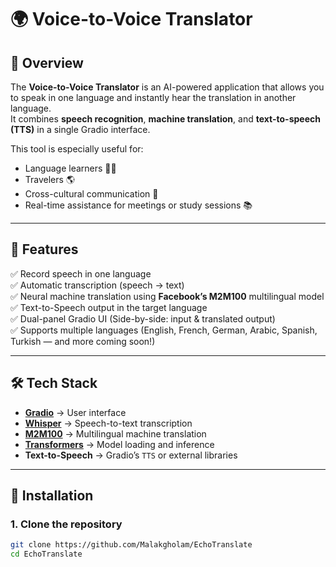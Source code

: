 # 🌍 Voice-to-Voice Translator

## 📌 Overview
The **Voice-to-Voice Translator** is an AI-powered application that allows you to speak in one language and instantly hear the translation in another language.  
It combines **speech recognition**, **machine translation**, and **text-to-speech (TTS)** in a single Gradio interface.  

This tool is especially useful for:
- Language learners 🧑‍🎓  
- Travelers 🌎  
- Cross-cultural communication 🤝  
- Real-time assistance for meetings or study sessions 📚  

---

## 🎯 Features
✅ Record speech in one language  
✅ Automatic transcription (speech → text)  
✅ Neural machine translation using **Facebook’s M2M100** multilingual model  
✅ Text-to-Speech output in the target language  
✅ Dual-panel Gradio UI (Side-by-side: input & translated output)  
✅ Supports multiple languages (English, French, German, Arabic, Spanish, Turkish — and more coming soon!)  

---

## 🛠️ Tech Stack
- **[Gradio](https://gradio.app/)** → User interface  
- **[Whisper](https://github.com/openai/whisper)** → Speech-to-text transcription  
- **[M2M100](https://huggingface.co/facebook/m2m100_418M)** → Multilingual machine translation  
- **[Transformers](https://huggingface.co/docs/transformers)** → Model loading and inference  
- **Text-to-Speech** → Gradio’s `TTS` or external libraries  

---

## 🚀 Installation

### 1. Clone the repository
```bash
git clone https://github.com/Malakgholam/EchoTranslate
cd EchoTranslate
